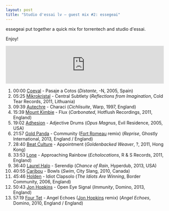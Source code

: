 ```yaml
---
layout: post
title: "Studio d'essai lv – guest mix #2: essegeai"
---
```


essegeai put together a quick mix for torrentech and studio d'essai.

Enjoy!

<iframe width="100%" height="120" src="https://www.mixcloud.com/widget/iframe/?feed=https%3A%2F%2Fwww.mixcloud.com%2FGNTL%2Fstudio-dessai-xxxv-guest-mix-2-essegeai%2F&hide_cover=1&light=1" frameborder="0"></iframe>

1. 00:00 [Coeval](http://musicbrainz.org/artist/5abe505d-5d43-41d1-bb79-9f4468fe44b1) - Pasaje a Cotos (_Distante_, -N, 2005, Spain)
1. 05:25 [Mikrokristal](http://musicbrainz.org/artist/f495809d-4c29-4bca-988c-4ded2df8dd00) - Central Subtlety (_Reflections from Imagination_, Cold Tear Records, 2011, Lithuania)
1. 09:39 [Autechre](http://musicbrainz.org/artist/410c9baf-5469-44f6-9852-826524b80c61) - Characi (_Cichlisuite_, Warp, 1997, England)
1. 15:39 [Mount Kimbie](http://musicbrainz.org/artist/4a3a5fc0-af4b-4990-957b-8d94f7bfe706) - Flux (_Carbonated_, Hotflush Recordings, 2011, England)
1. 19:02 [Adhesion](http://musicbrainz.org/artist/0df338b5-062d-4d22-a196-526c6b89f07b) - Adjective Drums (_Opus Magnus_, Evil Residence, 2005, USA)
1. 21:57 [Gold Panda](http://musicbrainz.org/artist/bfbccd40-1a06-4ee7-b24d-b2f8cc714fa9) - Community ([Fort Romeau](http://musicbrainz.org/artist/fb654a6e-8b88-44a3-86de-4068b834033d) remix) (_Reprise_, Ghostly International, 2013, England / England)
1. 28:40 [Beat Culture](http://musicbrainz.org/artist/a14f9dc1-4184-4219-9dde-544a831408df) - Appointment (_Goldenbacked Weaver_, ?, 2011, Hong Kong)
1. 33:53 [Lone](http://musicbrainz.org/artist/cb8fc40c-bde5-4a84-94e4-ee1d4de385be) - Approaching Rainbow (_Echolocations_, R & S Records, 2011, England)
1. 36:40 [Laurel Halo](http://musicbrainz.org/artist/cb5704af-3ef1-485f-bb7f-e43cf40170a7) - Serendip (_Chance of Rain_, Hyperdub, 2013, USA)
1. 40:55 [Caribou](http://musicbrainz.org/artist/735e3514-a8ae-401f-af3b-6300df1b8d2c) - Bowls (_Swim_, City Slang, 2010, Canada)
1. 45:46 [Holden](http://musicbrainz.org/artist/7a269795-f85a-4717-8576-3f51265776cc) - Idiot Clapsolo (_The Idiots Are Winning_, Border Community, 2006, England)
1. 50:43 [Jon Hopkins](http://musicbrainz.org/artist/0b0c25f4-f31c-46a5-a4fb-ccbf53d663bd) - Open Eye Signal (_Immunity_, Domino, 2013, England)
1. 57:19 [Four Tet](http://musicbrainz.org/artist/3bcff06f-675a-451f-9075-99e8657047e8) - Angel Echoes ([Jon Hopkins](http://musicbrainz.org/artist/0b0c25f4-f31c-46a5-a4fb-ccbf53d663bd) remix) (_Angel Echoes_, Domino, 2010, England / England)